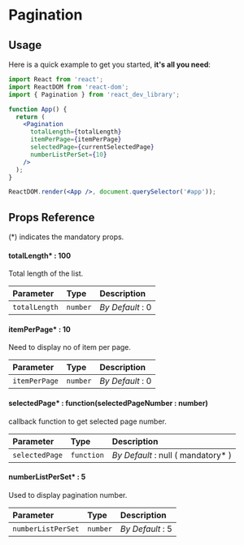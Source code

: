 
# Pagination

## Usage

Here is a quick example to get you started, **it's all you need**:

```jsx
import React from 'react';
import ReactDOM from 'react-dom';
import { Pagination } from 'react_dev_library';

function App() {
  return (
    <Pagination 
      totalLength={totalLength}
      itemPerPage={itemPerPage}
      selectedPage={currentSelectedPage}
      numberListPerSet={10}
    />
  );
}

ReactDOM.render(<App />, document.querySelector('#app'));

```

## Props Reference

(*) indicates the mandatory props.

#### totalLength* : 100

Total length of the list.


| Parameter | Type     | Description                |
| :-------- | :------- | :------------------------- |
| `totalLength` | `number` | *By Default* : 0 |



#### itemPerPage* : 10

Need to display no of item per page.


| Parameter | Type     | Description                       |
| :-------- | :------- | :-------------------------------- |
| `itemPerPage`      | `number` | *By Default* : 0 |


#### selectedPage* : function(selectedPageNumber : number)

callback function to get selected page number. 

| Parameter | Type     | Description                       |
| :-------- | :------- | :-------------------------------- |
| `selectedPage`      | `function` | *By Default* : null ( mandatory* ) |


#### numberListPerSet* : 5

Used to display pagination number. 

| Parameter | Type     | Description                       |
| :-------- | :------- | :-------------------------------- |
| `numberListPerSet`      | `number` | *By Default* : 5 |


